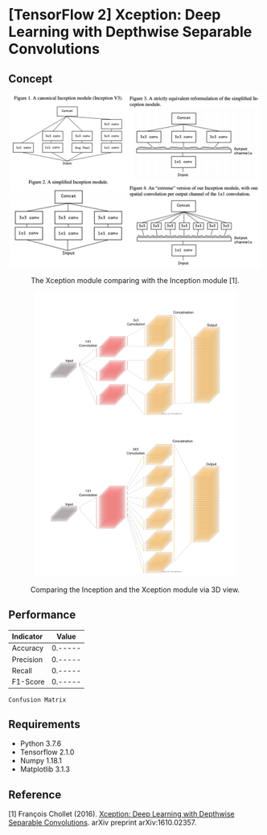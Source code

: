 [TensorFlow 2] Xception: Deep Learning with Depthwise Separable Convolutions
=====

## Concept
<div align="center">
  <img src="./figures/inception_xception.png" width="500">  
  <p>The Xception module comparing with the Inception module [1].</p>
</div>

<div align="center">
  <img src="./figures/inception.png" width="400">
  <img src="./figures/xception.png" width="400">  
  <p>Comparing the Inception and the Xception module via 3D view.</p>
</div>

## Performance

|Indicator|Value|
|:---|:---:|
|Accuracy|0.-----|
|Precision|0.-----|
|Recall|0.-----|
|F1-Score|0.-----|

```
Confusion Matrix
```

## Requirements
* Python 3.7.6  
* Tensorflow 2.1.0  
* Numpy 1.18.1  
* Matplotlib 3.1.3  

## Reference
[1] François Chollet (2016). <a href="https://arxiv.org/abs/1610.02357">Xception: Deep Learning with Depthwise Separable Convolutions</a>. arXiv preprint arXiv:1610.02357.
